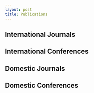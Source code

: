 ```yaml
---
layout: post
title: Publications
---
```



## International Journals


## International Conferences

## Domestic Journals

## Domestic Conferences



